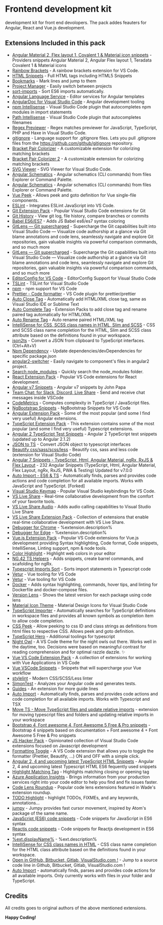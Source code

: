 # Frontend development kit
development kit for front end devolopers. The pack addes feauters for Angular, React and Vue.js development.

## Extensions Included in this pack
* [Angular Material 2, Flex layout 1, Covalent 1 & Material icon snippets](https://marketplace.visualstudio.com/items?itemName=1tontech.angular-material) - Providers snippets Angular Material 2, Angular Flex layout 1, Teradata Covalent 1 & Material icons
* [Rainbow Brackets](https://marketplace.visualstudio.com/items?itemName=2gua.rainbow-brackets) - A rainbow brackets extension for VS Code.
* [HTML Snippets](https://marketplace.visualstudio.com/items?itemName=abusaidm.html-snippets) - Full HTML tags including HTML5 Snippets
* [Bookmarks](https://marketplace.visualstudio.com/items?itemName=alefragnani.Bookmarks) - Mark lines and jump to them
* [Project Manager](https://marketplace.visualstudio.com/items?itemName=alefragnani.project-manager) - Easily switch between projects
* [sort-imports](https://marketplace.visualstudio.com/items?itemName=amatiasq.sort-imports) - Sort ES6 imports automatically.
* [Angular Language Service](https://marketplace.visualstudio.com/items?itemName=Angular.ng-template) - Editor services for Angular templates
* [AngularDoc for Visual Studio Code](https://marketplace.visualstudio.com/items?itemName=AngularDoc.angulardoc-vscode) - Angular development tooling
* [npm Intellisense](https://marketplace.visualstudio.com/items?itemName=christian-kohler.npm-intellisense) - Visual Studio Code plugin that autocompletes npm modules in import statements
* [Path Intellisense](https://marketplace.visualstudio.com/items?itemName=christian-kohler.path-intellisense) - Visual Studio Code plugin that autocompletes filenames
* [Regex Previewer](https://marketplace.visualstudio.com/items?itemName=chrmarti.regex) - Regex matches previewer for JavaScript, TypeScript, PHP and Haxe in Visual Studio Code.
* [gitignore](https://marketplace.visualstudio.com/items?itemName=codezombiech.gitignore) - Language support for .gitignore files. Lets you pull .gitignore files from the https://github.com/github/gitignore repository.
* [Bracket Pair Colorizer](https://marketplace.visualstudio.com/items?itemName=CoenraadS.bracket-pair-colorizer) - A customizable extension for colorizing matching brackets
* [Bracket Pair Colorizer 2](https://marketplace.visualstudio.com/items?itemName=CoenraadS.bracket-pair-colorizer-2) - A customizable extension for colorizing matching brackets
* [SVG Viewer](https://marketplace.visualstudio.com/items?itemName=cssho.vscode-svgviewer) - SVG Viewer for Visual Studio Code.
* [Angular Schematics](https://marketplace.visualstudio.com/items?itemName=cyrilletuzi.angular-schematics) - Angular schematics (CLI commands) from files Explorer or Command Palette.
* [Angular Schematics](https://marketplace.visualstudio.com/items?itemName=cyrilletuzi.angular-schematics) - Angular schematics (CLI commands) from files Explorer or Command Palette.
* [Vue Peek](https://marketplace.visualstudio.com/items?itemName=dariofuzinato.vue-peek) - Allows peek and goto definition for Vue single-file components.
* [ESLint](https://marketplace.visualstudio.com/items?itemName=dbaeumer.vscode-eslint) - Integrates ESLint JavaScript into VS Code.
* [Git Extension Pack](https://marketplace.visualstudio.com/items?itemName=donjayamanne.git-extension-pack) - Popular Visual Studio Code extensions for Git
* [Git History](https://marketplace.visualstudio.com/items?itemName=donjayamanne.githistory) - View git log, file history, compare branches or commits
* [Babel ES6/ES7](https://marketplace.visualstudio.com/items?itemName=dzannotti.vscode-babel-coloring) - Adds JS Babel es6/es7 syntax coloring
* [GitLens — Git supercharged](https://marketplace.visualstudio.com/items?itemName=eamodio.gitlens) - Supercharge the Git capabilities built into Visual Studio Code — Visualize code authorship at a glance via Git blame annotations and code lens, seamlessly navigate and explore Git repositories, gain valuable insights via powerful comparison commands, and so much more
* [GitLens — Git supercharged](https://marketplace.visualstudio.com/items?itemName=eamodio.gitlens) - Supercharge the Git capabilities built into Visual Studio Code — Visualize code authorship at a glance via Git blame annotations and code lens, seamlessly navigate and explore Git repositories, gain valuable insights via powerful comparison commands, and so much more
* [EditorConfig for VS Code](https://marketplace.visualstudio.com/items?itemName=EditorConfig.EditorConfig) - EditorConfig Support for Visual Studio Code
* [TSLint](https://marketplace.visualstudio.com/items?itemName=eg2.tslint) - TSLint for Visual Studio Code
* [npm](https://marketplace.visualstudio.com/items?itemName=eg2.vscode-npm-script) - npm support for VS Code
* [Prettier - Code formatter](https://marketplace.visualstudio.com/items?itemName=esbenp.prettier-vscode) - VS Code plugin for prettier/prettier
* [Auto Close Tag](https://marketplace.visualstudio.com/items?itemName=formulahendry.auto-close-tag) - Automatically add HTML/XML close tag, same as Visual Studio IDE or Sublime Text
* [Auto Complete Tag](https://marketplace.visualstudio.com/items?itemName=formulahendry.auto-complete-tag) - Extension Packs to add close tag and rename paired tag automatically for HTML/XML
* [Auto Rename Tag](https://marketplace.visualstudio.com/items?itemName=formulahendry.auto-rename-tag) - Auto rename paired HTML/XML tag
* [IntelliSense for CSS, SCSS class names in HTML, Slim and SCSS](https://marketplace.visualstudio.com/items?itemName=gencer.html-slim-scss-css-class-completion) - CSS and SCSS class name completion for the HTML, Slim and SCSS class attribute based on the definitions found in your workspace.
* [json2ts](https://marketplace.visualstudio.com/items?itemName=GregorBiswanger.json2ts) - Convert a JSON from clipboard to TypeScript interfaces. (Ctrl+Alt+V)
* [Npm Dependency](https://marketplace.visualstudio.com/items?itemName=howardzuo.vscode-npm-dependency) - Update dependencies/devDependencies for specific package.json
* [angular2-switcher](https://marketplace.visualstudio.com/items?itemName=infinity1207.angular2-switcher) - Easily navigate to component's files in angular2 project.
* [Search node_modules](https://marketplace.visualstudio.com/items?itemName=jasonnutter.search-node-modules) - Quickly search the node_modules folder.
* [React Extension Pack](https://marketplace.visualstudio.com/items?itemName=jawandarajbir.react-vscode-extension-pack) - Popular VS Code extensions for React development.
* [Angular v7 Snippets](https://marketplace.visualstudio.com/items?itemName=johnpapa.Angular2) - Angular v7 snippets by John Papa
* [Team Chat: for Slack, Discord, Live Share](https://marketplace.visualstudio.com/items?itemName=karigari.chat) - Send and receive chat messages inside VSCode
* [CodeMetrics](https://marketplace.visualstudio.com/items?itemName=kisstkondoros.vscode-codemetrics) - Computes complexity in TypeScript / JavaScript files.
* [NgBootstrap Snippets](https://marketplace.visualstudio.com/items?itemName=ktriek.ng-bootstrap-snippets) - NgBootstrap Snippets for VS Code
* [Angular Extension Pack](https://marketplace.visualstudio.com/items?itemName=loiane.angular-extension-pack) - Some of the most popular (and some I find very useful) Angular extensions.
* [TypeScript Extension Pack](https://marketplace.visualstudio.com/items?itemName=loiane.ts-extension-pack) - This extension contains some of the most popular (and some I find very useful) Typescript extensions.
* [Angular 2 TypeScript Test Snippets](https://marketplace.visualstudio.com/items?itemName=MarinhoBrandao.Angular2Tests) - Angular 2 TypeScript test snippets (updated up to Angular 2.1.2)
* [JSON to TS](https://marketplace.visualstudio.com/items?itemName=MariusAlchimavicius.json-to-ts) - Convert JSON object to typescript interfaces
* [Beautify css/sass/scss/less](https://marketplace.visualstudio.com/items?itemName=michelemelluso.code-beautifier) - Beautify css, sass and less code (extension for Visual Studio Code)
* [Angular 7 Snippets - TypeScript, Html, Angular Material, ngRx, RxJS & Flex Layout](https://marketplace.visualstudio.com/items?itemName=Mikael.Angular-BeastCode) - 232 Angular Snippets (TypeScript, Html, Angular Material, Flex Layout, ngRx, RxJS, PWA & Testing) Updated for v7.0.0
* [Auto Import - ES6 & TS](https://marketplace.visualstudio.com/items?itemName=moppitz.vscode-extension-auto-import) - Automatically finds, parses and provides code actions and code completion for all available imports. Works with JavaScript and TypeScript. [Forked]
* [Visual Studio Keymap](https://marketplace.visualstudio.com/items?itemName=ms-vscode.vs-keybindings) - Popular Visual Studio keybindings for VS Code.
* [VS Live Share](https://marketplace.visualstudio.com/items?itemName=ms-vsliveshare.vsliveshare) - Real-time collaborative development from the comfort of your favorite tools.
* [VS Live Share Audio](https://marketplace.visualstudio.com/items?itemName=ms-vsliveshare.vsliveshare-audio) - Adds audio calling capabilities to Visual Studio Live Share
* [VS Live Share Extension Pack](https://marketplace.visualstudio.com/items?itemName=ms-vsliveshare.vsliveshare-pack) - Collection of extensions that enable real-time collaborative development with VS Live Share.
* [Debugger for Chrome](https://marketplace.visualstudio.com/items?itemName=msjsdiag.debugger-for-chrome) - %extension.description%
* [Debugger for Edge](https://marketplace.visualstudio.com/items?itemName=msjsdiag.debugger-for-edge) - %extension.description%
* [Vue.js Extension Pack](https://marketplace.visualstudio.com/items?itemName=mubaidr.vuejs-extension-pack) - Popular VS Code extensions for Vue.js development providing Syntax highlighting, Code format, Code snippets, IntelliSense, Linting support, npm & node tools.
* [Color Highlight](https://marketplace.visualstudio.com/items?itemName=naumovs.color-highlight) - Highlight web colors in your editor
* [NG.42 TS Helpers](https://marketplace.visualstudio.com/items?itemName=NG-42.ng-fortytwo-vscode-extension) - Adds snippets, create barrel commands, and scafolding for ngRx.
* [Typescript Imports Sort](https://marketplace.visualstudio.com/items?itemName=nsoult.typescript-imports-sort) - Sorts import statements in Typescript code
* [Vetur](https://marketplace.visualstudio.com/items?itemName=octref.vetur) - Vue tooling for VS Code
* [Vetur](https://marketplace.visualstudio.com/items?itemName=octref.vetur) - Vue tooling for VS Code
* [Docker](https://marketplace.visualstudio.com/items?itemName=PeterJausovec.vscode-docker) - Adds syntax highlighting, commands, hover tips, and linting for Dockerfile and docker-compose files.
* [Version Lens](https://marketplace.visualstudio.com/items?itemName=pflannery.vscode-versionlens) - Shows the latest version for each package using code lens
* [Material Icon Theme](https://marketplace.visualstudio.com/items?itemName=PKief.material-icon-theme) - Material Design Icons for Visual Studio Code
* [TypeScript Importer](https://marketplace.visualstudio.com/items?itemName=pmneo.tsimporter) - Automatically searches for TypeScript definitions in workspace files and provides all known symbols as completion item to allow code completion.
* [CSS Peek](https://marketplace.visualstudio.com/items?itemName=pranaygp.vscode-css-peek) - Allow peeking to css ID and class strings as definitions from html files to respective CSS. Allows peek and goto definition.
* [TypeScript Hero](https://marketplace.visualstudio.com/items?itemName=rbbit.typescript-hero) - Additional toolings for typescript
* [Night Owl](https://marketplace.visualstudio.com/items?itemName=sdras.night-owl) - A VS Code theme for the night owls out there. Works well in the daytime, too. Decisions were based on meaningful contrast for reading comprehension and for optimal razzle dazzle. ✨
* [Vue VS Code Extension Pack](https://marketplace.visualstudio.com/items?itemName=sdras.vue-vscode-extensionpack) - A collection of extensions for working with Vue Applications in VS Code
* [Vue VSCode Snippets](https://marketplace.visualstudio.com/items?itemName=sdras.vue-vscode-snippets) - Snippets that will supercharge your Vue workflow
* [stylelint](https://marketplace.visualstudio.com/items?itemName=shinnn.stylelint) - Modern CSS/SCSS/Less linter
* [SimonTest](https://marketplace.visualstudio.com/items?itemName=SimonTest.simontest) - Analyzes your Angular code and generates tests.
* [Guides](https://marketplace.visualstudio.com/items?itemName=spywhere.guides) - An extension for more guide lines
* [Auto Import](https://marketplace.visualstudio.com/items?itemName=steoates.autoimport) - Automatically finds, parses and provides code actions and code completion for all available imports. Works with Typescript and TSX
* [Move TS - Move TypeScript files and update relative imports](https://marketplace.visualstudio.com/items?itemName=stringham.move-ts) - extension for moving typescript files and folders and updating relative imports in your workspace
* [Bootstrap 4, Font awesome 4, Font Awesome 5 Free & Pro snippets](https://marketplace.visualstudio.com/items?itemName=thekalinga.bootstrap4-vscode) - Bootstrap 4 snippets based on documentation + Font awesome 4 + Font Awesome 5 Free & Pro snippets
* [JS Hacker Pack](https://marketplace.visualstudio.com/items?itemName=tiaanduplessis.vs-code-js-hacker-pack) - Opinionated collection of Visual Studio Code extensions focused on Javascript development
* [Formatting Toggle](https://marketplace.visualstudio.com/items?itemName=tombonnike.vscode-status-bar-format-toggle) - A VS Code extension that allows you to toggle the formatter (Prettier, Beautify, …) ON and OFF with a simple click.
* [Angular 2, 4 and upcoming latest TypeScript HTML Snippets](https://marketplace.visualstudio.com/items?itemName=UVBrain.Angular2) - Angular 2, 4 and upcoming latest Typescript HTML ES6 fequently used snippets
* [Highlight Matching Tag](https://marketplace.visualstudio.com/items?itemName=vincaslt.highlight-matching-tag) - Highlights matching closing or opening tag
* [Azure Application Insights](https://marketplace.visualstudio.com/items?itemName=VisualStudioOnlineApplicationInsights.application-insights) - Brings information from your production services right into your code editor to help you find and fix issues faster.
* [Code Lens Roundup](https://marketplace.visualstudio.com/items?itemName=waderyan.code-lens-roundup) - Popular code lens extensions featured in Wade's extension roundup.
* [TODO Highlight](https://marketplace.visualstudio.com/items?itemName=wayou.vscode-todo-highlight) - highlight TODOs, FIXMEs, and any keywords, annotations...
* [jumpy](https://marketplace.visualstudio.com/items?itemName=wmaurer.vscode-jumpy) - Jumpy provides fast cursor movement, inspired by Atom's package of the same name.
* [JavaScript (ES6) code snippets](https://marketplace.visualstudio.com/items?itemName=xabikos.JavaScriptSnippets) - Code snippets for JavaScript in ES6 syntax
* [Reactjs code snippets](https://marketplace.visualstudio.com/items?itemName=xabikos.ReactSnippets) - Code snippets for Reactjs development in ES6 syntax
* [%ext.displayName%](https://marketplace.visualstudio.com/items?itemName=yzhang.markdown-all-in-one) - %ext.description%
* [IntelliSense for CSS class names in HTML](https://marketplace.visualstudio.com/items?itemName=Zignd.html-css-class-completion) - CSS class name completion for the HTML class attribute based on the definitions found in your workspace.
* [Open in GitHub, Bitbucket, Gitlab, VisualStudio.com !](https://marketplace.visualstudio.com/items?itemName=ziyasal.vscode-open-in-github) - Jump to a source code line in Github, Bitbucket, Gitlab, VisualStudio.com !
* [Auto Import](https://marketplace.visualstudio.com/items?itemName=steoates.autoimport) - automatically finds, parses and provides code actions for all available imports. Only currently works with files in your folder and TypeScript.

## Credits
All credits goes to original authors of the above mentioned extensions.

**Happy Coding!**
